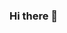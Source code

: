 ### Hi there 👋

<!--
**Ramakotireddy9505/Ramakotireddy9505** is a ✨ _special_ ✨ repository because its `README.md` (this file) appears on your GitHub profile.

Here are some ideas to get you started:

- 🔭 I’m currently pursuing masters in Applied Computer science atr Northwest missouri state university.
- 🌱 I’m currently learning Java,Orcale and frontend techonolgies.
- 👯 I’m looking to collaborate with web application development and data science.
- 💬 Ask me about DataBase.
-->
